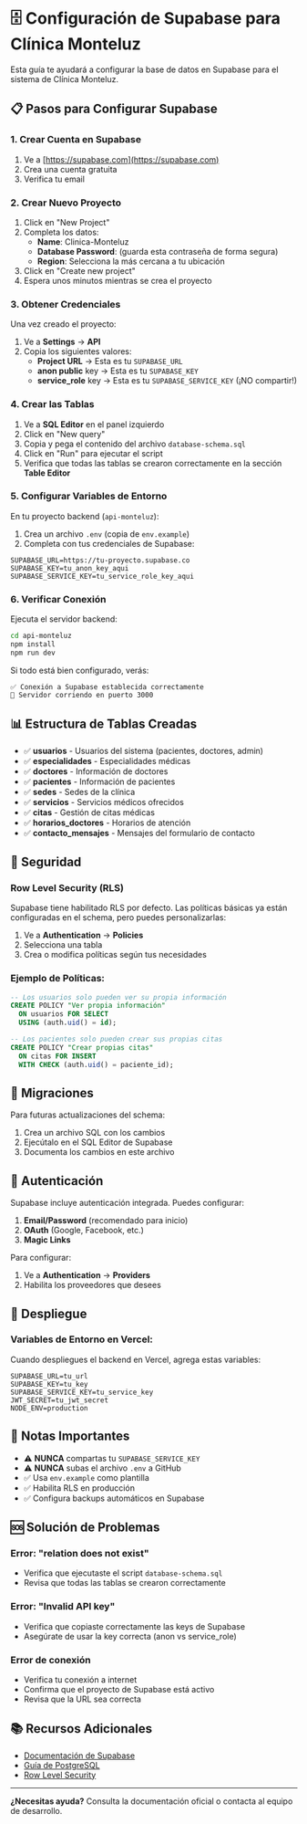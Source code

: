 # 🗄️ Configuración de Supabase para Clínica Monteluz

Esta guía te ayudará a configurar la base de datos en Supabase para el sistema de Clínica Monteluz.

## 📋 Pasos para Configurar Supabase

### 1. Crear Cuenta en Supabase

1. Ve a [https://supabase.com](https://supabase.com)
2. Crea una cuenta gratuita
3. Verifica tu email

### 2. Crear Nuevo Proyecto

1. Click en "New Project"
2. Completa los datos:
   - **Name**: Clinica-Monteluz
   - **Database Password**: (guarda esta contraseña de forma segura)
   - **Region**: Selecciona la más cercana a tu ubicación
3. Click en "Create new project"
4. Espera unos minutos mientras se crea el proyecto

### 3. Obtener Credenciales

Una vez creado el proyecto:

1. Ve a **Settings** → **API**
2. Copia los siguientes valores:
   - **Project URL** → Esta es tu `SUPABASE_URL`
   - **anon public** key → Esta es tu `SUPABASE_KEY`
   - **service_role** key → Esta es tu `SUPABASE_SERVICE_KEY` (¡NO compartir!)

### 4. Crear las Tablas

1. Ve a **SQL Editor** en el panel izquierdo
2. Click en "New query"
3. Copia y pega el contenido del archivo `database-schema.sql`
4. Click en "Run" para ejecutar el script
5. Verifica que todas las tablas se crearon correctamente en la sección **Table Editor**

### 5. Configurar Variables de Entorno

En tu proyecto backend (`api-monteluz`):

1. Crea un archivo `.env` (copia de `env.example`)
2. Completa con tus credenciales de Supabase:

```env
SUPABASE_URL=https://tu-proyecto.supabase.co
SUPABASE_KEY=tu_anon_key_aqui
SUPABASE_SERVICE_KEY=tu_service_role_key_aqui
```

### 6. Verificar Conexión

Ejecuta el servidor backend:

```bash
cd api-monteluz
npm install
npm run dev
```

Si todo está bien configurado, verás:
```
✅ Conexión a Supabase establecida correctamente
🚀 Servidor corriendo en puerto 3000
```

## 📊 Estructura de Tablas Creadas

- ✅ **usuarios** - Usuarios del sistema (pacientes, doctores, admin)
- ✅ **especialidades** - Especialidades médicas
- ✅ **doctores** - Información de doctores
- ✅ **pacientes** - Información de pacientes
- ✅ **sedes** - Sedes de la clínica
- ✅ **servicios** - Servicios médicos ofrecidos
- ✅ **citas** - Gestión de citas médicas
- ✅ **horarios_doctores** - Horarios de atención
- ✅ **contacto_mensajes** - Mensajes del formulario de contacto

## 🔐 Seguridad

### Row Level Security (RLS)

Supabase tiene habilitado RLS por defecto. Las políticas básicas ya están configuradas en el schema, pero puedes personalizarlas:

1. Ve a **Authentication** → **Policies**
2. Selecciona una tabla
3. Crea o modifica políticas según tus necesidades

### Ejemplo de Políticas:

```sql
-- Los usuarios solo pueden ver su propia información
CREATE POLICY "Ver propia información"
  ON usuarios FOR SELECT
  USING (auth.uid() = id);

-- Los pacientes solo pueden crear sus propias citas
CREATE POLICY "Crear propias citas"
  ON citas FOR INSERT
  WITH CHECK (auth.uid() = paciente_id);
```

## 🔄 Migraciones

Para futuras actualizaciones del schema:

1. Crea un archivo SQL con los cambios
2. Ejecútalo en el SQL Editor de Supabase
3. Documenta los cambios en este archivo

## 📱 Autenticación

Supabase incluye autenticación integrada. Puedes configurar:

1. **Email/Password** (recomendado para inicio)
2. **OAuth** (Google, Facebook, etc.)
3. **Magic Links**

Para configurar:
1. Ve a **Authentication** → **Providers**
2. Habilita los proveedores que desees

## 🚀 Despliegue

### Variables de Entorno en Vercel:

Cuando despliegues el backend en Vercel, agrega estas variables:

```
SUPABASE_URL=tu_url
SUPABASE_KEY=tu_key
SUPABASE_SERVICE_KEY=tu_service_key
JWT_SECRET=tu_jwt_secret
NODE_ENV=production
```

## 📝 Notas Importantes

- ⚠️ **NUNCA** compartas tu `SUPABASE_SERVICE_KEY`
- ⚠️ **NUNCA** subas el archivo `.env` a GitHub
- ✅ Usa `env.example` como plantilla
- ✅ Habilita RLS en producción
- ✅ Configura backups automáticos en Supabase

## 🆘 Solución de Problemas

### Error: "relation does not exist"
- Verifica que ejecutaste el script `database-schema.sql`
- Revisa que todas las tablas se crearon correctamente

### Error: "Invalid API key"
- Verifica que copiaste correctamente las keys de Supabase
- Asegúrate de usar la key correcta (anon vs service_role)

### Error de conexión
- Verifica tu conexión a internet
- Confirma que el proyecto de Supabase está activo
- Revisa que la URL sea correcta

## 📚 Recursos Adicionales

- [Documentación de Supabase](https://supabase.com/docs)
- [Guía de PostgreSQL](https://www.postgresql.org/docs/)
- [Row Level Security](https://supabase.com/docs/guides/auth/row-level-security)

---

**¿Necesitas ayuda?** Consulta la documentación oficial o contacta al equipo de desarrollo.




